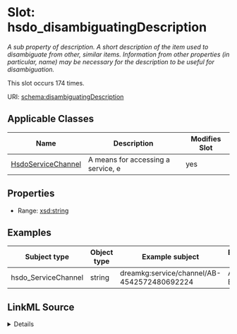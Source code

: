 

# Slot: hsdo_disambiguatingDescription


_A sub property of description. A short description of the item used to disambiguate from other, similar items. Information from other properties (in particular, name) may be necessary for the description to be useful for disambiguation._






This slot occurs 174 times.


URI: [schema:disambiguatingDescription](http://schema.org/disambiguatingDescription)



<!-- no inheritance hierarchy -->





## Applicable Classes

| Name | Description | Modifies Slot |
| --- | --- | --- |
| [HsdoServiceChannel](../classes/HsdoServiceChannel.md) | A means for accessing a service, e |  yes  |







## Properties

* Range: [xsd:string](http://www.w3.org/2001/XMLSchema#string)






## Examples

| Subject type | Object type | Example subject | Example object | Occurrences |
| --- | --- | --- | --- | --- |
| hsdo_ServiceChannel | string | dreamkg:service/channel/AB-4542572480692224 | Aunt Bertha | 174 |




## LinkML Source

<details>

```yaml
name: hsdo_disambiguatingDescription
annotations:
  count:
    tag: count
    value: 174
description: A sub property of description. A short description of the item used to
  disambiguate from other, similar items. Information from other properties (in particular,
  name) may be necessary for the description to be useful for disambiguation.
examples:
- object:
    example_object: Aunt Bertha
    example_object_type: string
    example_predicate: schema:disambiguatingDescription
    example_subject: dreamkg:service/channel/AB-4542572480692224
    example_subject_type: hsdo_ServiceChannel
from_schema: dream-kg
rank: 1000
slot_uri: schema:disambiguatingDescription
alias: hsdo_disambiguatingDescription
domain_of:
- hsdo_ServiceChannel
range: string

```
</details>